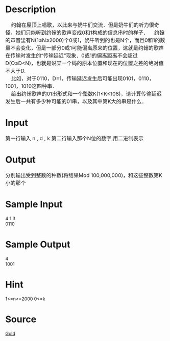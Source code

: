 
# Description

<div class="content"><div><span style="font-size: medium">    约翰在屋顶上唱歌，以此来与奶牛们交流．但是奶牛们的听力很奇怪，她们只能听到约翰的歌声变成0和1构成的信息串时的样子．    约翰的声音里有N(1≤N≤2000)个0或1，奶牛听到的也是N个，而且0和1的数量不会变化，但是一部分0或1可能偏离原来的位置，这就是约翰的歌声在传输时发生的“传输延迟”现象．0或1的偏离距离不会超过D(O≤D&lt;N)，也就是说某一个码的原本位置和现在的位置之差的绝对值不大于D.</span></div>
<div><span style="font-size: medium">    比如，对于0110，D=1，传输延迟发生后可能出现0101，0110，1001，1010这四种串．</span></div>
<div><span style="font-size: medium">    给出约翰歌声的01串形式和一个整数K(1≤K≤108)，请计算传输延迟发生后一共有多少种可能的01串，以及其中第K大的串是什么．</span></div></div>

# Input

<div class="content"><p><span style="font-size: medium">第一行输入 n , d , k 第二行输入那个N位的数字,用二进制表示 </span></p></div>

# Output

<div class="content"><p><span style="font-size: medium">分别输出受到整数的种数(将结果Mod 100,000,000)，和这些整数第K小的那个</span></p></div>

# Sample Input

<div class="content"><span class="sampledata">4 1 3<br/>
0110<br/>
</span></div>

# Sample Output

<div class="content"><span class="sampledata">4<br/>
1001<br/>
</span></div>

# Hint

<div class="content"><p></p><p>1&lt;=n&lt;=2000 0&lt;=k<n body=""></n></p><p></p></div>

# Source

<div class="content"><p><a href="problemset.php?search=Gold">Gold</a></p></div>

